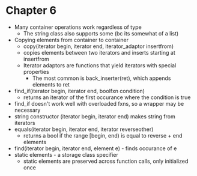 # Chapter 6

- Many container operations work regardless of type
  - The string class also supports some (bc its somewhat of a list)
- Copying elements from container to container
  - copy(iterator begin, iterator end, iterator\_adaptor insertfrom)
  - copies elements between two iterators and inserts starting at insertfrom
  - Iterator adaptors are functions that yield iterators with special properties
    - The most common is back\_inserter(ret), which appends elements to ret
- find\_if(iterator begin, iterator end, boolfxn condition)
  - returns an iterator of the first occurance where the condition is true
- find\_if doesn't work well with overloaded fxns, so a wrapper may be necessary
- string constructor (iterator begin, iterator end) makes string from iterators
- equals(iterator begin, iterator end, iterator reverseother)
  - returns a bool if the range [begin, end) is equal to reverse + end elements
- find(iterator begin, iterator end, element e) - finds occurance of e
- static elements - a storage class specifier
  - static elements are preserved across function calls, only initialized once
